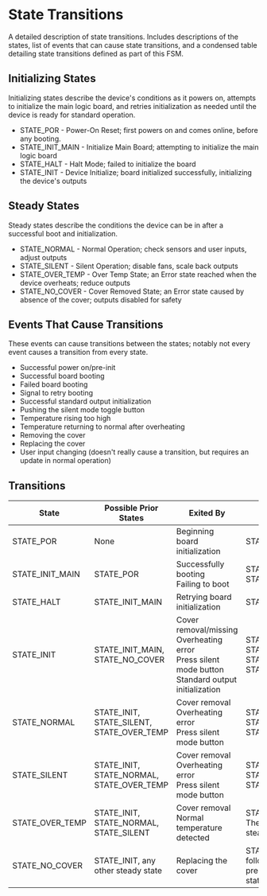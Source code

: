 # State Transitions
A detailed description of state transitions. Includes descriptions of the states, list of events that can cause state transitions, and a condensed table detailing state transitions defined as part of this FSM.

## Initializing States
Initializing states describe the device's conditions as it powers on, attempts to initialize the main logic board, and retries initialization as needed until the device is ready for standard operation.
* STATE_POR - Power-On Reset; first powers on and comes online, before any booting.
* STATE_INIT_MAIN - Initialize Main Board; attempting to initialize the main logic board
* STATE_HALT - Halt Mode; failed to initialize the board
* STATE_INIT - Device Initialize; board initialized successfully, initializing the device's outputs

## Steady States
Steady states describe the conditions the device can be in after a successful boot and initialization. 
* STATE_NORMAL - Normal Operation; check sensors and user inputs, adjust outputs
* STATE_SILENT - Silent Operation; disable fans, scale back outputs
* STATE_OVER_TEMP - Over Temp State; an Error state reached when the device overheats; reduce outputs
* STATE_NO_COVER - Cover Removed State; an Error state caused by absence of the cover; outputs disabled for safety

## Events That Cause Transitions
These events can cause transitions between the states; notably not every event causes a transition from every state.
* Successful power on/pre-init
* Successful board booting
* Failed board booting
* Signal to retry booting
* Successful standard output initialization
* Pushing the silent mode toggle button
* Temperature rising too high
* Temperature returning to normal after overheating
* Removing the cover
* Replacing the cover
* User input changing (doesn't really cause a transition, but requires an update in normal operation)


## Transitions

| State           | Possible Prior States                     | Exited By                                                                                                | Next State                                                          |
|-----------------|-------------------------------------------|----------------------------------------------------------------------------------------------------------|---------------------------------------------------------------------|
| STATE_POR       | None                                      | Beginning board initialization                                                                           | STATE_INIT_MAIN                                                     |
| STATE_INIT_MAIN | STATE_POR                                 | Successfully booting <br>Failing to boot                                                                 | STATE_INIT<br>STATE_HALT                                            |
| STATE_HALT      | STATE_INIT_MAIN                           | Retrying board initialization                                                                            | STATE_INIT_MAIN                                                     |
| STATE_INIT      | STATE_INIT_MAIN, STATE_NO_COVER           | Cover removal/missing<br>Overheating error<br>Press silent mode button<br>Standard output initialization | STATE_NO_COVER<br>STATE_OVER_TEMP<br>STATE_SILENT<br>STATE_NORMAL   |
| STATE_NORMAL    | STATE_INIT, STATE_SILENT, STATE_OVER_TEMP | Cover removal<br>Overheating error<br>Press silent mode button                                           | STATE_NO_COVER<br>STATE_OVER_TEMP<br>STATE_SILENT                       |
| STATE_SILENT    | STATE_INIT, STATE_NORMAL, STATE_OVER_TEMP | Cover removal<br>Overheating error<br>Press silent mode button                                           | STATE_NO_COVER<br>STATE_OVER_TEMP<br>STATE_NORMAL                   |
| STATE_OVER_TEMP | STATE_INIT, STATE_NORMAL, STATE_SILENT    | Cover removal<br>Normal temperature detected                                                             | STATE_NO_COVER<br>The preceding steady state                        |
| STATE_NO_COVER  | STATE_INIT, any other steady state        | Replacing the cover                                                                                      | STATE_INIT, followed by the preceding steady state                  |